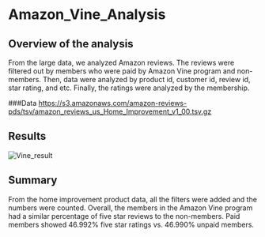 # Amazon_Vine_Analysis

## Overview of the analysis
From the large data, we analyzed Amazon reviews. The reviews were filtered out by members who were paid by Amazon Vine program and non-members. Then, data were analyzed by product id, customer id, review id, star rating, and etc. Finally, the ratings were analyzed by the membership. 

###Data
https://s3.amazonaws.com/amazon-reviews-pds/tsv/amazon_reviews_us_Home_Improvement_v1_00.tsv.gz


## Results

![Vine_result](link)


## Summary
From the home improvement product data, all the filters were added and the numbers were counted. Overall, the members in the Amazon Vine program had a similar percentage of five star reviews to the non-members. Paid members showed 46.992% five star ratings vs. 46.990% unpaid members. 
